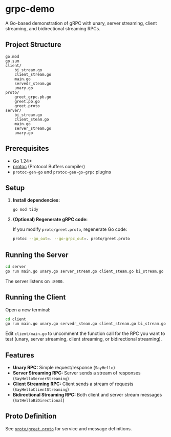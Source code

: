# grpc-demo

A Go-based demonstration of gRPC with unary, server streaming, client streaming, and bidirectional streaming RPCs.

## Project Structure

```
go.mod
go.sum
client/
    bi_stream.go
    client_stream.go
    main.go
    servedr_steam.go
    unary.go
proto/
    greet_grpc.pb.go
    greet.pb.go
    greet.proto
server/
    bi_stream.go
    client_steam.go
    main.go
    server_stream.go
    unary.go
```

## Prerequisites

- Go 1.24+
- [protoc](https://grpc.io/docs/protoc-installation/) (Protocol Buffers compiler)
- `protoc-gen-go` and `protoc-gen-go-grpc` plugins

## Setup

1. **Install dependencies:**

   ```sh
   go mod tidy
   ```

2. **(Optional) Regenerate gRPC code:**

   If you modify `proto/greet.proto`, regenerate Go code:

   ```sh
   protoc --go_out=. --go-grpc_out=. proto/greet.proto
   ```

## Running the Server

```sh
cd server
go run main.go unary.go server_stream.go client_steam.go bi_stream.go
```

The server listens on `:8080`.

## Running the Client

Open a new terminal:

```sh
cd client
go run main.go unary.go servedr_steam.go client_stream.go bi_stream.go
```

Edit `client/main.go` to uncomment the function call for the RPC you want to test (unary, server streaming, client streaming, or bidirectional streaming).

## Features

- **Unary RPC:** Simple request/response (`SayHello`)
- **Server Streaming RPC:** Server sends a stream of responses (`SayHelloServerStreaming`)
- **Client Streaming RPC:** Client sends a stream of requests (`SayHelloClientStreaming`)
- **Bidirectional Streaming RPC:** Both client and server stream messages (`SatHelloBiDirectional`)

## Proto Definition

See [`proto/greet.proto`](proto/greet.proto) for service and message definitions.